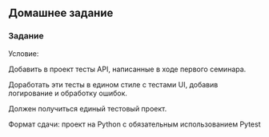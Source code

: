 ## Домашнее задание

### Задание

Условие: 

Добавить в проект тесты API, написанные в ходе первого семинара.

Доработать эти тесты в едином стиле с тестами UI, добавив логирование и обработку ошибок. 

Должен получиться единый тестовый проект.

Формат сдачи: проект на Python с обязательным использованием Pytest


